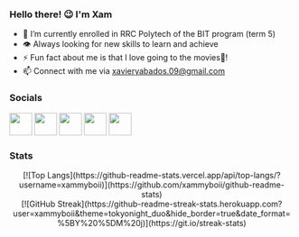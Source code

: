 ### Hello there! 😉 I'm Xam

- 🏫 I’m currently enrolled in RRC Polytech of the BIT program (term 5)
- 👁 Always looking for new skills to learn and achieve
- ⚡ Fun fact about me is that I love going to the movies🍿!
- 📫 Connect with me via xavieryabados.09@gmail.com

  
### Socials
<p align="left">
  <a href="https://www.linkedin.com/in//xaviery-abados-b6aa4b213/" target="_blank" rel="noreferrer"><img src="https://upload.wikimedia.org/wikipedia/commons/f/f8/LinkedIn_icon_circle.svg" width="40" height="40" /></a>
  <a href="https://www.github.com/xammyboii" target="_blank" rel="noreferrer"><img src="https://raw.githubusercontent.com/danielcranney/readme-generator/main/public/icons/socials/github.svg" width="40" height="40" /></a>
  <a href="http://www.instagram.com/xammyboii" target="_blank" rel="noreferrer"><img src="https://upload.wikimedia.org/wikipedia/commons/e/e7/Instagram_logo_2016.svg" width="40" height="40" /></a>
  <a href="https://www.twitter.com/xammyboii" target="_blank" rel="noreferrer"><img src="https://raw.githubusercontent.com/danielcranney/readme-generator/main/public/icons/socials/twitter.svg" width="40" height="40" /></a>
  <a href="https://letterboxd.com/xammyboii/" target="_blank" rel="noreferrer"><img src="https://a.ltrbxd.com/logos/letterboxd-decal-dots-neg-rgb.svg" width="40" height="40" /></a>
</p>

### Stats
<div align="center">
  [![Top Langs](https://github-readme-stats.vercel.app/api/top-langs/?username=xammyboii)](https://github.com/xammyboii/github-readme-stats)
</div>
<div align="center">
  [![GitHub Streak](https://github-readme-streak-stats.herokuapp.com?user=xammyboii&theme=tokyonight_duo&hide_border=true&date_format=%5BY%20%5DM%20j)](https://git.io/streak-stats)
</div>
